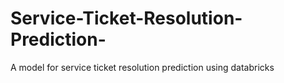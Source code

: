 # Service-Ticket-Resolution-Prediction-
A model for service ticket resolution prediction using databricks
